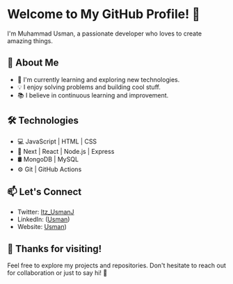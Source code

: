 # Welcome to My GitHub Profile! 👋

I'm Muhammad Usman, a passionate developer who loves to create amazing things.

## 🚀 About Me

- 🌱 I'm currently learning and exploring new technologies.
- 💡 I enjoy solving problems and building cool stuff.
- 📚 I believe in continuous learning and improvement.

## 🛠️ Technologies

- 💻 JavaScript | HTML | CSS
- 🚀 Next | React | Node.js | Express
- 🛢️ MongoDB | MySQL
- ⚙️ Git | GitHub Actions


## 📫 Let's Connect

- Twitter:  [Itz_UsmanJ](https://x.com/Itz_UsmanJ?t=SONvOoC8sVdNN4H_btFTkw&s=09)
- LinkedIn: ([Usman](https://www.linkedin.com/in/muhammad-usman-aa7023230/))
- Website: [Usman](https://usman-portfolio-app.netlify.app/))

## 🎉 Thanks for visiting!

Feel free to explore my projects and repositories. Don't hesitate to reach out for collaboration or just to say hi! 🚀
